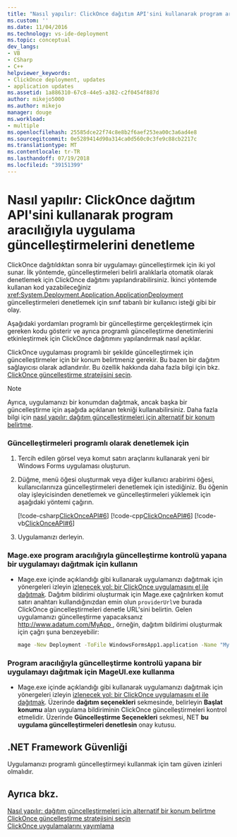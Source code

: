 ```yaml
---
title: "Nasıl yapılır: ClickOnce dağıtım API'sini kullanarak program aracılığıyla uygulama güncelleştirmelerini denetleme | Microsoft Docs"
ms.custom: ''
ms.date: 11/04/2016
ms.technology: vs-ide-deployment
ms.topic: conceptual
dev_langs:
- VB
- CSharp
- C++
helpviewer_keywords:
- ClickOnce deployment, updates
- application updates
ms.assetid: 1a886310-67c8-44e5-a382-c2f0454f887d
author: mikejo5000
ms.author: mikejo
manager: douge
ms.workload:
- multiple
ms.openlocfilehash: 25585dce22f74c8e8b2f6aef253ea00c3a6ad4e8
ms.sourcegitcommit: 0e5289414d90a314ca0d560c0c3fe9c88cb2217c
ms.translationtype: MT
ms.contentlocale: tr-TR
ms.lasthandoff: 07/19/2018
ms.locfileid: "39151399"
---
```

# <a name="how-to-check-for-application-updates-programmatically-using-the-clickonce-deployment-api"></a>Nasıl yapılır: ClickOnce dağıtım API'sini kullanarak program aracılığıyla uygulama güncelleştirmelerini denetleme
ClickOnce dağıtıldıktan sonra bir uygulamayı güncelleştirmek için iki yol sunar. İlk yöntemde, güncelleştirmeleri belirli aralıklarla otomatik olarak denetlemek için ClickOnce dağıtımı yapılandırabilirsiniz. İkinci yöntemde kullanan kod yazabileceğiniz <xref:System.Deployment.Application.ApplicationDeployment> güncelleştirmeleri denetlemek için sınıf tabanlı bir kullanıcı isteği gibi bir olay.  
  
 Aşağıdaki yordamları programlı bir güncelleştirme gerçekleştirmek için gereken kodu gösterir ve ayrıca programlı güncelleştirme denetimlerini etkinleştirmek için ClickOnce dağıtımını yapılandırmak nasıl açıklar.  
  
 ClickOnce uygulaması programlı bir şekilde güncelleştirmek için güncelleştirmeler için bir konum belirtmeniz gerekir. Bu bazen bir dağıtım sağlayıcısı olarak adlandırılır. Bu özellik hakkında daha fazla bilgi için bkz. [ClickOnce güncelleştirme stratejisini seçin](../deployment/choosing-a-clickonce-update-strategy.md).  
  
> [!NOTE]
>  Ayrıca, uygulamanızı bir konumdan dağıtmak, ancak başka bir güncelleştirme için aşağıda açıklanan tekniği kullanabilirsiniz. Daha fazla bilgi için [nasıl yapılır: dağıtım güncelleştirmeleri için alternatif bir konum belirtme](../deployment/how-to-specify-an-alternate-location-for-deployment-updates.md).  
  
### <a name="to-check-for-updates-programmatically"></a>Güncelleştirmeleri programlı olarak denetlemek için  
  
1.  Tercih edilen görsel veya komut satırı araçlarını kullanarak yeni bir Windows Forms uygulaması oluşturun.  
  
2.  Düğme, menü öğesi oluşturmak veya diğer kullanıcı arabirimi öğesi, kullanıcılarınıza güncelleştirmeleri denetlemek için istediğiniz. Bu öğenin olay işleyicisinden denetlemek ve güncelleştirmeleri yüklemek için aşağıdaki yöntemi çağırın.  
  
     [!code-csharp[ClickOnceAPI#6](../deployment/codesnippet/CSharp/how-to-check-for-application-updates-programmatically-using-the-clickonce-deployment-api_1.cs)]
     [!code-cpp[ClickOnceAPI#6](../deployment/codesnippet/CPP/how-to-check-for-application-updates-programmatically-using-the-clickonce-deployment-api_1.cpp)]
     [!code-vb[ClickOnceAPI#6](../deployment/codesnippet/VisualBasic/how-to-check-for-application-updates-programmatically-using-the-clickonce-deployment-api_1.vb)]  
  
3.  Uygulamanızı derleyin.  
  
### <a name="use-mageexe-to-deploy-an-application-that-checks-for-updates-programmatically"></a>Mage.exe program aracılığıyla güncelleştirme kontrolü yapana bir uygulamayı dağıtmak için kullanın  
  
-   Mage.exe içinde açıklandığı gibi kullanarak uygulamanızı dağıtmak için yönergeleri izleyin [izlenecek yol: bir ClickOnce uygulamasını el ile dağıtmak](../deployment/walkthrough-manually-deploying-a-clickonce-application.md). Dağıtım bildirimi oluşturmak için Mage.exe çağrılırken komut satırı anahtarı kullandığınızdan emin olun `providerUrl`ve burada ClickOnce güncelleştirmeleri denetle URL'sini belirtin. Gelen uygulamanızı güncelleştirme yapacaksanız [ http://www.adatum.com/MyApp ](http://www.adatum.com/MyApp), örneğin, dağıtım bildirimi oluşturmak için çağrı şuna benzeyebilir:  
  
    ```cmd 
    mage -New Deployment -ToFile WindowsFormsApp1.application -Name "My App 1.0" -Version 1.0.0.0 -AppManifest 1.0.0.0\MyApp.manifest -providerUrl http://www.adatum.com/MyApp/MyApp.application  
    ```  
  
### <a name="using-mageuiexe-to-deploy-an-application-that-checks-for-updates-programmatically"></a>Program aracılığıyla güncelleştirme kontrolü yapana bir uygulamayı dağıtmak için MageUI.exe kullanma  
  
-   Mage.exe içinde açıklandığı gibi kullanarak uygulamanızı dağıtmak için yönergeleri izleyin [izlenecek yol: bir ClickOnce uygulamasını el ile dağıtmak](../deployment/walkthrough-manually-deploying-a-clickonce-application.md). Üzerinde **dağıtım seçenekleri** sekmesinde, belirleyin **Başlat konumu** alan uygulama bildiriminin ClickOnce güncelleştirmeleri kontrol etmelidir. Üzerinde **Güncelleştirme Seçenekleri** sekmesi, NET **bu uygulama güncelleştirmeleri denetlesin** onay kutusu.  
  
## <a name="net-framework-security"></a>.NET Framework Güvenliği  
 Uygulamanızı programlı güncelleştirmeyi kullanmak için tam güven izinleri olmalıdır.  
  
## <a name="see-also"></a>Ayrıca bkz.  
 [Nasıl yapılır: dağıtım güncelleştirmeleri için alternatif bir konum belirtme](../deployment/how-to-specify-an-alternate-location-for-deployment-updates.md)   
 [ClickOnce güncelleştirme stratejisini seçin](../deployment/choosing-a-clickonce-update-strategy.md)   
 [ClickOnce uygulamalarını yayımlama](../deployment/publishing-clickonce-applications.md)
